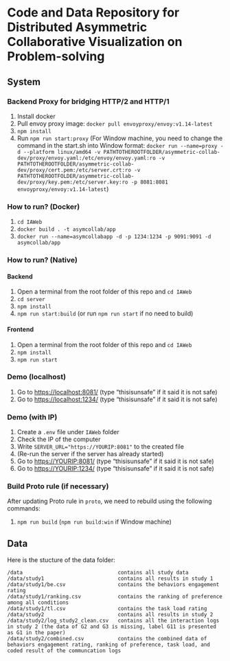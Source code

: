 # Code and Data Repository for Distributed Asymmetric Collaborative Visualization on Problem-solving


## System
### Backend Proxy for bridging HTTP/2 and HTTP/1

1. Install docker
2. Pull envoy proxy image: `docker pull envoyproxy/envoy:v1.14-latest`
3. `npm install`
4. Run `npm run start:proxy` (For Window machine, you need to change the command in the start.sh into Window format: `docker run --name=proxy -d --platform linux/amd64 -v PATHTOTHEROOTFOLDER/asymmetric-collab-dev/proxy/envoy.yaml:/etc/envoy/envoy.yaml:ro -v PATHTOTHEROOTFOLDER/asymmetric-collab-dev/proxy/cert.pem:/etc/server.crt:ro -v PATHTOTHEROOTFOLDER/asymmetric-collab-dev/proxy/key.pem:/etc/server.key:ro -p 8081:8081 envoyproxy/envoy:v1.14-latest`)

### How to run? (Docker)

1. `cd IAWeb`
2. `docker build . -t asymcollab/app`
3. `docker run --name=asymcollabapp -d -p 1234:1234 -p 9091:9091 -d asymcollab/app`

### How to run? (Native)

#### Backend

1. Open a terminal from the root folder of this repo and `cd IAWeb`
1. `cd server`
1. `npm install`
1. `npm run start:build` (or run `npm run start` if no need to build)

#### Frontend

1. Open a terminal from the root folder of this repo and `cd IAWeb`
2. `npm install`
3. `npm run start`

### Demo (localhost)

1. Go to <https://localhost:8081/> (type “thisisunsafe” if it said it is not safe)
2. Go to <https://localhost:1234/> (type “thisisunsafe” if it said it is not safe)

### Demo (with IP)

1. Create a `.env` file under `IAWeb` folder
2. Check the IP of the computer
3. Write `SERVER_URL="https://YOURIP:8081"` to the created file
4. (Re-run the server if the server has already started)
5. Go to <https://YOURIP:8081/> (type “thisisunsafe” if it said it is not safe)
6. Go to <https://YOURIP:1234/> (type “thisisunsafe” if it said it is not safe)

### Build Proto rule (if necessary)

After updating Proto rule in `proto`, we need to rebuild using the following commands:

1. `npm run build` (`npm run build:win` if Window machine)


## Data
Here is the stucture of the data folder:
```
/data                               contains all study data
/data/study1                        contains all results in study 1
/data/study1/be.csv                 contains the behaviors engagement rating
/data/study1/ranking.csv            contains the ranking of preference among all conditions
/data/study1/tl.csv                 contains the task load rating
/data/study2                        contains all results in study 2
/data/study2/log_study2_clean.csv   contains all the interaction logs in study 2 (the data of G2 and G3 is missing, label G11 is presented as G1 in the paper)
/data/study2/combined.csv           contains the combined data of behaviors engagement rating, ranking of preference, task load, and coded result of the communcation logs
```